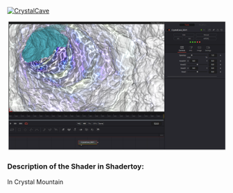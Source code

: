 [![CrystalCave](CrystalCave.gif)
](Tunnel/CrystalCave.md)



[![Thumbnail](CrystalCave_screenshot.png)](CrystalCave.fuse)

### Description of the Shader in Shadertoy:
In Crystal Mountain